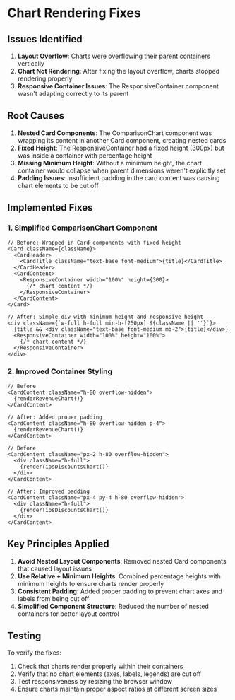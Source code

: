 # Chart Rendering Fixes

## Issues Identified

1. **Layout Overflow**: Charts were overflowing their parent containers vertically
2. **Chart Not Rendering**: After fixing the layout overflow, charts stopped rendering properly
3. **Responsive Container Issues**: The ResponsiveContainer component wasn't adapting correctly to its parent

## Root Causes

1. **Nested Card Components**: The ComparisonChart component was wrapping its content in another Card component, creating nested cards
2. **Fixed Height**: The ResponsiveContainer had a fixed height (300px) but was inside a container with percentage height
3. **Missing Minimum Height**: Without a minimum height, the chart container would collapse when parent dimensions weren't explicitly set
4. **Padding Issues**: Insufficient padding in the card content was causing chart elements to be cut off

## Implemented Fixes

### 1. Simplified ComparisonChart Component
```tsx
// Before: Wrapped in Card components with fixed height
<Card className={className}>
  <CardHeader>
    <CardTitle className="text-base font-medium">{title}</CardTitle>
  </CardHeader>
  <CardContent>
    <ResponsiveContainer width="100%" height={300}>
      {/* chart content */}
    </ResponsiveContainer>
  </CardContent>
</Card>

// After: Simple div with minimum height and responsive height
<div className={`w-full h-full min-h-[250px] ${className || ''}`}>
  {title && <div className="text-base font-medium mb-2">{title}</div>}
  <ResponsiveContainer width="100%" height="100%">
    {/* chart content */}
  </ResponsiveContainer>
</div>
```

### 2. Improved Container Styling
```tsx
// Before
<CardContent className="h-80 overflow-hidden">
  {renderRevenueChart()}
</CardContent>

// After: Added proper padding
<CardContent className="h-80 overflow-hidden p-4">
  {renderRevenueChart()}
</CardContent>

// Before
<CardContent className="px-2 h-80 overflow-hidden">
  <div className="h-full">
    {renderTipsDiscountsChart()}
  </div>
</CardContent>

// After: Improved padding
<CardContent className="px-4 py-4 h-80 overflow-hidden">
  <div className="h-full">
    {renderTipsDiscountsChart()}
  </div>
</CardContent>
```

## Key Principles Applied

1. **Avoid Nested Layout Components**: Removed nested Card components that caused layout issues
2. **Use Relative + Minimum Heights**: Combined percentage heights with minimum heights to ensure charts render properly
3. **Consistent Padding**: Added proper padding to prevent chart axes and labels from being cut off
4. **Simplified Component Structure**: Reduced the number of nested containers for better layout control

## Testing

To verify the fixes:
1. Check that charts render properly within their containers
2. Verify that no chart elements (axes, labels, legends) are cut off
3. Test responsiveness by resizing the browser window
4. Ensure charts maintain proper aspect ratios at different screen sizes 